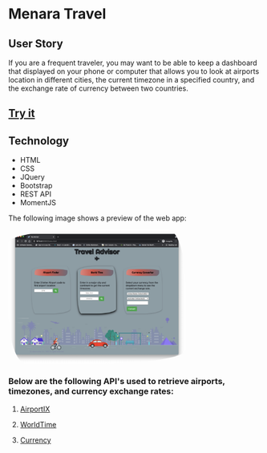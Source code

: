 # Menara Travel

## User Story
If you are a frequent traveler, you may want to be able to keep a dashboard that displayed on your phone or computer that allows you to look at airports location in different cities, the current timezone in a specified country, and the exchange rate of currency between two countries.

## [Try it](https://menara-travel.vercel.app/)

## Technology
- HTML
- CSS
- JQuery 
- Bootstrap
- REST API
- MomentJS

The following image shows a preview of the web app:

<img src="airPlane/travelAdvisor.png" style="border-radius: 50% 10% / 10% 40%" width="70%">

### Below are the following API's used to retrieve airports, timezones, and currency exchange rates:

1. [AirportIX](https://rapidapi.com/neelers/api/airportix?endpoint=apiendpoint_29dd263ad6mshc1112f72b21d1dcp179f5ejsn33dcadd6248f) 

2. [WorldTime](https://rapidapi.com/brianiswu/api/world-time2)

3. [Currency](https://rapidapi.com/natkapral/api/currency-converter5)


